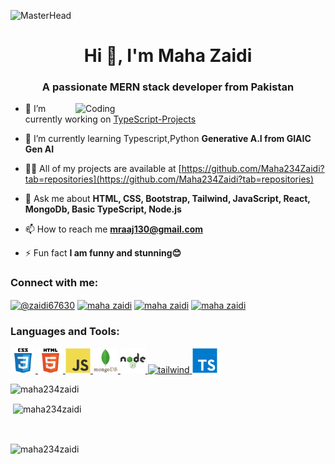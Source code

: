 ![MasterHead](https://user-images.githubusercontent.com/90236635/232446433-d5540fa2-fe28-4bb8-b929-cdb51fe61336.gif)

<h1 align="center">Hi 👋, I'm Maha Zaidi</h1>
<h3 align="center">A passionate MERN stack developer from Pakistan</h3>
<img align="right" alt="Coding" width="400" src="https://cdn.dribbble.com/users/4055494/screenshots/15215756/media/d2b66c4ca0192aa26d103448b3d1518b.gif">


- 🔭 I’m currently working on [TypeScript-Projects](https://github.com/Maha234Zaidi/calculator-project-TS.git)

- 🌱 I’m currently learning Typescript,Python **Generative A.I from GIAIC Gen AI**

- 👨‍💻 All of my projects are available at [https://github.com/Maha234Zaidi?tab=repositories](https://github.com/Maha234Zaidi?tab=repositories)

- 💬 Ask me about **HTML, CSS, Bootstrap, Tailwind, JavaScript, React, MongoDb, Basic TypeScript, Node.js**

- 📫 How to reach me **mraaj130@gmail.com**

- ⚡ Fun fact **I am funny and stunning😊**

<h3 align="left">Connect with me:</h3>
<p align="left">
<a href="https://x.com/zaidi67630?s=09" target="_blank"><img align="center" src="https://raw.githubusercontent.com/rahuldkjain/github-profile-readme-generator/master/src/images/icons/Social/twitter.svg" alt="@zaidi67630" height="30" width="40" /></a>
<a href="https://www.linkedin.com/in/maha-zaidi-5726ab270/" target="_blank"><img align="center" src="https://raw.githubusercontent.com/rahuldkjain/github-profile-readme-generator/master/src/images/icons/Social/linked-in-alt.svg" alt="maha zaidi" height="30" width="40" /></a>
<a href="https://www.facebook.com/profile.php?id=100091360387065" target="_blank"><img align="center" src="https://raw.githubusercontent.com/rahuldkjain/github-profile-readme-generator/master/src/images/icons/Social/facebook.svg" alt="maha zaidi" height="30" width="40" /></a>
<a href="https://www.instagram.com/mahazaidi130/?hl=en" target="_blank"><img align="center" src="https://raw.githubusercontent.com/rahuldkjain/github-profile-readme-generator/master/src/images/icons/Social/instagram.svg" alt="maha zaidi" height="30" width="40" /></a>
</p>

<h3 align="left">Languages and Tools:</h3>
<p align="left"> <a href="https://www.w3schools.com/css/" target="_blank" rel="noreferrer"> <img src="https://raw.githubusercontent.com/devicons/devicon/master/icons/css3/css3-original-wordmark.svg" alt="css3" width="40" height="40"/> </a> <a href="https://www.w3.org/html/" target="_blank" rel="noreferrer"> <img src="https://raw.githubusercontent.com/devicons/devicon/master/icons/html5/html5-original-wordmark.svg" alt="html5" width="40" height="40"/> </a> <a href="https://developer.mozilla.org/en-US/docs/Web/JavaScript" target="_blank" rel="noreferrer"> <img src="https://raw.githubusercontent.com/devicons/devicon/master/icons/javascript/javascript-original.svg" alt="javascript" width="40" height="40"/> </a> <a href="https://www.mongodb.com/" target="_blank" rel="noreferrer"> <img src="https://raw.githubusercontent.com/devicons/devicon/master/icons/mongodb/mongodb-original-wordmark.svg" alt="mongodb" width="40" height="40"/> </a> <a href="https://nodejs.org" target="_blank" rel="noreferrer"> <img src="https://raw.githubusercontent.com/devicons/devicon/master/icons/nodejs/nodejs-original-wordmark.svg" alt="nodejs" width="40" height="40"/> </a> <a href="https://tailwindcss.com/" target="_blank" rel="noreferrer"> <img src="https://www.vectorlogo.zone/logos/tailwindcss/tailwindcss-icon.svg" alt="tailwind" width="40" height="40"/> </a> <a href="https://www.typescriptlang.org/" target="_blank" rel="noreferrer"> <img src="https://raw.githubusercontent.com/devicons/devicon/master/icons/typescript/typescript-original.svg" alt="typescript" width="40" height="40"/> </a> </p>

<p><img align="left" src="https://github-readme-stats.vercel.app/api/top-langs?username=maha234zaidi&show_icons=true&locale=en&layout=compact" alt="maha234zaidi" /></p>
<br>
<p>&nbsp;<img align="center" src="https://github-readme-stats.vercel.app/api?username=maha234zaidi&show_icons=true&locale=en" alt="maha234zaidi" /></p>
<br>
<p><img align="center" src="https://github-readme-streak-stats.herokuapp.com/?user=maha234zaidi&" alt="maha234zaidi" /></p>

